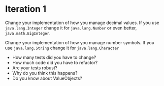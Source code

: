# Iteration 1

Change your implementation of how you manage decimal values. If you use `java.lang.Integer` change it for `java.lang.Number` or even better, `java.math.BigInteger`.

Change your implementation of how you manage number symbols. If you use `java.lang.String` change it for `java.lang.Character`

- How many tests did you have to change?
- How much code did you have to refactor?
- Are your tests robust?
- Why do you think this happens?
- Do you know about ValueObjects?
